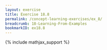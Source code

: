 ```yaml
---
layout: exercise
title: Exercise 18.8
permalink: /concept-learning-exercises/ex_8/
breadcrumb: 18-Learning-From-Examples
bookmarkID: ex18.8
---
```


{% include mathjax_support %}
